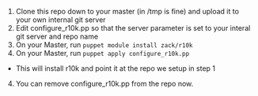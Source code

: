 1.  Clone this repo down to your master (in /tmp is fine) and upload it to your own internal git server
2.  Edit configure_r10k.pp so that the server parameter is set to your interal git server and repo name  
3.  On your Master, run `puppet module install zack/r10k`
4.  On your Master, run `puppet apply configure_r10k.pp`
  - This will install r10k and point it at the repo we setup in step 1
4.  You can remove configure_r10k.pp from the repo now. 

